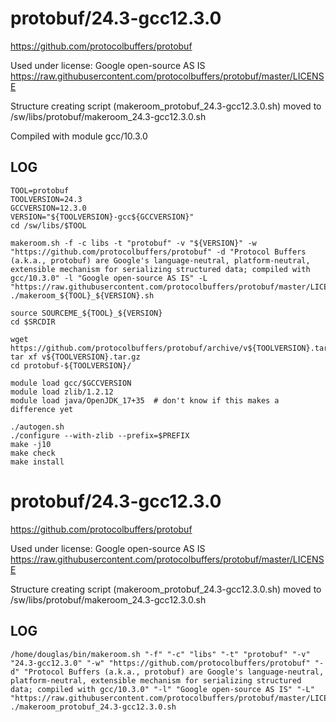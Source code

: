 protobuf/24.3-gcc12.3.0
========================

<https://github.com/protocolbuffers/protobuf>

Used under license:
Google open-source AS IS
<https://raw.githubusercontent.com/protocolbuffers/protobuf/master/LICENSE>

Structure creating script (makeroom_protobuf_24.3-gcc12.3.0.sh) moved to /sw/libs/protobuf/makeroom_24.3-gcc12.3.0.sh

Compiled with module gcc/10.3.0

LOG
---

    TOOL=protobuf
    TOOLVERSION=24.3
    GCCVERSION=12.3.0
    VERSION="${TOOLVERSION}-gcc${GCCVERSION}"
    cd /sw/libs/$TOOL

    makeroom.sh -f -c libs -t "protobuf" -v "${VERSION}" -w "https://github.com/protocolbuffers/protobuf" -d "Protocol Buffers (a.k.a., protobuf) are Google's language-neutral, platform-neutral, extensible mechanism for serializing structured data; compiled with gcc/10.3.0" -l "Google open-source AS IS" -L "https://raw.githubusercontent.com/protocolbuffers/protobuf/master/LICENSE"
    ./makeroom_${TOOL}_${VERSION}.sh 

    source SOURCEME_${TOOL}_${VERSION} 
    cd $SRCDIR

    wget https://github.com/protocolbuffers/protobuf/archive/v${TOOLVERSION}.tar.gz
    tar xf v${TOOLVERSION}.tar.gz 
    cd protobuf-${TOOLVERSION}/

    module load gcc/$GCCVERSION
    module load zlib/1.2.12
    module load java/OpenJDK_17+35  # don't know if this makes a difference yet

    ./autogen.sh
    ./configure --with-zlib --prefix=$PREFIX
    make -j10
    make check
    make install


protobuf/24.3-gcc12.3.0
========================

<https://github.com/protocolbuffers/protobuf>

Used under license:
Google open-source AS IS
<https://raw.githubusercontent.com/protocolbuffers/protobuf/master/LICENSE>

Structure creating script (makeroom_protobuf_24.3-gcc12.3.0.sh) moved to /sw/libs/protobuf/makeroom_24.3-gcc12.3.0.sh

LOG
---

    /home/douglas/bin/makeroom.sh "-f" "-c" "libs" "-t" "protobuf" "-v" "24.3-gcc12.3.0" "-w" "https://github.com/protocolbuffers/protobuf" "-d" "Protocol Buffers (a.k.a., protobuf) are Google's language-neutral, platform-neutral, extensible mechanism for serializing structured data; compiled with gcc/10.3.0" "-l" "Google open-source AS IS" "-L" "https://raw.githubusercontent.com/protocolbuffers/protobuf/master/LICENSE"
    ./makeroom_protobuf_24.3-gcc12.3.0.sh

